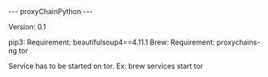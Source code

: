 --- proxyChainPython ---

Version: 0.1

pip3:
        Requirement:
        beautifulsoup4==4.11.1
Brew:
        Requirement:
        proxychains-ng
        tor

Service has to be started on tor.
  Ex: brew services start tor
